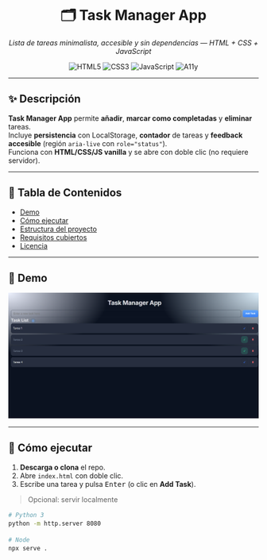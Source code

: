 <h1 align="center">🗂️ Task Manager App</h1>
<p align="center">
  <em>Lista de tareas minimalista, accesible y sin dependencias — HTML + CSS + JavaScript</em>
</p>

<p align="center">
  <img alt="HTML5" src="https://img.shields.io/badge/HTML5-E34F26?logo=html5&logoColor=fff&style=for-the-badge">
  <img alt="CSS3"  src="https://img.shields.io/badge/CSS3-1572B6?logo=css3&logoColor=fff&style=for-the-badge">
  <img alt="JavaScript" src="https://img.shields.io/badge/JavaScript-F7DF1E?logo=javascript&logoColor=000&style=for-the-badge">
  <img alt="A11y" src="https://img.shields.io/badge/Accessible-A11y-2E7D32?style=for-the-badge">
</p>

---

## ✨ Descripción
**Task Manager App** permite **añadir**, **marcar como completadas** y **eliminar** tareas.  
Incluye **persistencia** con LocalStorage, **contador** de tareas y **feedback accesible** (región `aria-live` con `role="status"`).  
Funciona con **HTML/CSS/JS vanilla** y se abre con doble clic (no requiere servidor).

---

## 📓 Tabla de Contenidos
- [Demo](#-demo)
- [Cómo ejecutar](#-cómo-ejecutar)
- [Estructura del proyecto](#-estructura-del-proyecto)
- [Requisitos cubiertos](#-requisitos-cubiertos)
- [Licencia](#-licencia)

---

## 📸 Demo
<p align="center">
  <!-- Sustituye esta ruta cuando tengas tu gif/captura -->
  <img src="PEC1/docs/demo1.png" alt="Demo de la aplicación" width="720">
</p>

---

## 🚀 Cómo ejecutar
1. **Descarga o clona** el repo.  
2. Abre `index.html` con doble clic.  
3. Escribe una tarea y pulsa <kbd>Enter</kbd> (o clic en **Add Task**).

> Opcional: servir localmente
```bash
# Python 3
python -m http.server 8080

# Node
npx serve .

